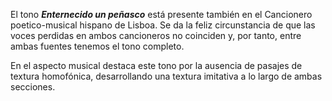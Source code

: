 El tono ***Enternecido un peñasco*** está presente también en el Cancionero poetico-musical hispano de Lisboa. Se da la feliz circunstancia de que las voces perdidas en ambos cancioneros no coinciden y, por tanto, entre ambas fuentes tenemos el tono completo.

En el aspecto musical destaca este tono por la ausencia de pasajes de textura homofónica, desarrollando una textura imitativa a lo largo de ambas secciones.
